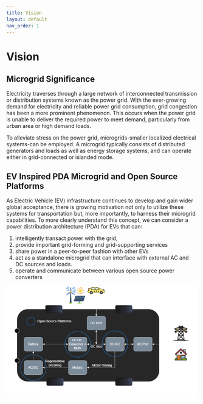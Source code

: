 ```yaml
---
title: Vision
layout: default
nav_order: 1
---
```


# **Vision**
## Microgrid Significance
Electricity traverses through a large network of interconnected transmission or distribution systems known as the power grid.
With the ever-growing demand for electricity and reliable power grid consumption, grid congestion has been a more prominent phenomenon. This occurs when the power grid is unable to deliver the required power to meet demand, particularly from urban area or high demand loads.

To alleviate stress on the power grid, microgrids-smaller localized electrical systems-can be employed. A microgrid typically consists of distributed generators and loads as well as energy storage systems, and can operate either in grid-connected or islanded mode.

## EV Inspired PDA Microgrid and Open Source Platforms
As Electric Vehicle (EV) infrastructure continues to develop and gain wider global acceptance, there is growing motivation not only to utilize these systems for transportation but, more importantly, to harness their microgrid capabilities. To more clearly understand this concept, we can consider a power distribution architecture (PDA) for EVs that can:
1. intelligently transact power with the grid, 
2. provide important grid-forming and grid-supporting services
3. share power in a peer-to-peer fashion with other EVs
4. act as a standalone microgrid that can interface with external AC and DC sources and loads.
5. operate and communicate between various open source power converters

![PDMA](images/EV_PDA.png) 